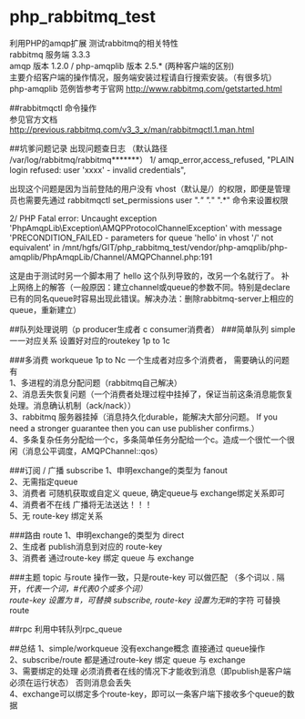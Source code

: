 # php_rabbitmq_test
利用PHP的amqp扩展 测试rabbitmq的相关特性<br>
rabbitmq 服务端 3.3.3<br>
amqp 版本 1.2.0 / php-amqplib 版本 2.5.* (两种客户端的区别)<br>
主要介绍客户端的操作情况，服务端安装过程请自行搜索安装。（有很多坑）<br>
php-amqplib 范例皆参考于官网 http://www.rabbitmq.com/getstarted.html<br>

##rabbitmqctl 命令操作<br>
参见官方文档  http://previous.rabbitmq.com/v3_3_x/man/rabbitmqctl.1.man.html

##坑爹问题记录  出现问题查日志 （默认路径 /var/log/rabbitmq/rabbitmq*******）
1/  amqp_error,access_refused,    "PLAIN login refused: user 'xxxx' - invalid credentials", <br>

出现这个问题是因为当前登陆的用户没有 vhost（默认是/）的权限，即便是管理员也需要先通过 rabbitmqctl set_permissions user ".*" ".*" ".*" 命令来设置权限<p>

2/ PHP Fatal error:  Uncaught exception 'PhpAmqpLib\Exception\AMQPProtocolChannelException' with message 'PRECONDITION_FAILED - parameters for queue 'hello' in vhost '/' not equivalent' in /mnt/hgfs/GIT/php_rabbitmq_test/vendor/php-amqplib/php-amqplib/PhpAmqpLib/Channel/AMQPChannel.php:191<br>

这是由于测试时另一个脚本用了 hello 这个队列导致的，改另一个名就行了。  补上网络上的解答（一般原因：建立channel或queue的参数不同。特别是declare已有的同名queue时容易出现此错误。解决办法：删除rabbitmq-server上相应的queue，重新建立）<p>

##队列处理说明（p producer生成者 c consumer消费者）
###简单队列 simple
一一对应关系 设置好对应的routekey 1p to 1c 

###多消费 workqueue
1p to Nc 一个生成者对应多个消费者， 需要确认的问题有 <br>
1、多进程的消息分配问题（rabbitmq自己解决）<br>
2、消息丢失恢复问题（一个消费者处理过程中挂掉了，保证当前这条消息能恢复处理。消息确认机制（ack/nack））<br>
3、rabbitmq 服务器挂掉（消息持久化durable，能解决大部分问题。 If you need a stronger guarantee then you can use publisher confirms.）<br>
4、多条复杂任务分配给一个c，多条简单任务分配给一个c。造成一个很忙一个很闲（消息公平调度，AMQPChannel::qos）<p>

###订阅 / 广播 subscribe
1、申明exchange的类型为 fanout<br>
2、无需指定queue<br>
3、消费者 可随机获取或自定义 queue, 确定queue与 exchange绑定关系即可<br>
4、消费者不在线 广播将无法送达！！！<br>
5、无 route-key 绑定关系<p>

###路由  route
1、申明exchange的类型为 direct<br>
2、生成者 publish消息到对应的 route-key<br>
3、消费者 通过route-key 绑定 queue 与 exchange<br>

###主题 topic
与route 操作一致，只是route-key 可以做匹配  （多个词以 . 隔开，*代表一个词，#代表0个或多个词）<br>
route-key 设置为 #，可替换 subscribe, route-key 设置为无*#的字符 可替换route

##rpc
利用中转队列rpc_queue


##总结
1、simple/workqueue 没有exchange概念  直接通过 queue操作<br>
2、subscribe/route 都是通过route-key 绑定 queue 与 exchange<br>
3、需要绑定的处理 必须消费者在线的情况下才能收到消息（即publish是客户端必须在运行状态） 否则消息会丢失<br>
4、exchange可以绑定多个route-key，即可以一条客户端下接收多个queue的数据<br>
